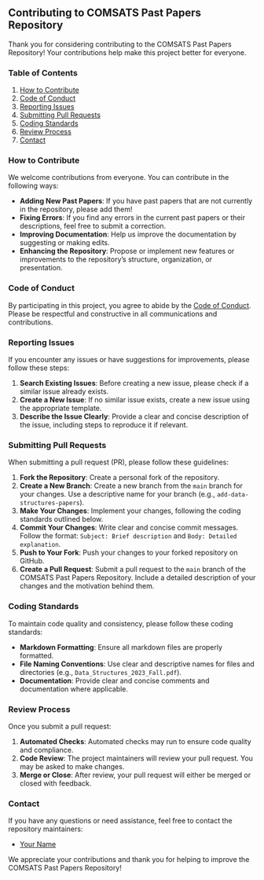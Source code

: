 ## Contributing to COMSATS Past Papers Repository

Thank you for considering contributing to the COMSATS Past Papers Repository! Your contributions help make this project better for everyone.

### Table of Contents
1. [How to Contribute](#how-to-contribute)
2. [Code of Conduct](#code-of-conduct)
3. [Reporting Issues](#reporting-issues)
4. [Submitting Pull Requests](#submitting-pull-requests)
5. [Coding Standards](#coding-standards)
6. [Review Process](#review-process)
7. [Contact](#contact)

### How to Contribute

We welcome contributions from everyone. You can contribute in the following ways:

- **Adding New Past Papers**: If you have past papers that are not currently in the repository, please add them!
- **Fixing Errors**: If you find any errors in the current past papers or their descriptions, feel free to submit a correction.
- **Improving Documentation**: Help us improve the documentation by suggesting or making edits.
- **Enhancing the Repository**: Propose or implement new features or improvements to the repository’s structure, organization, or presentation.

### Code of Conduct

By participating in this project, you agree to abide by the [Code of Conduct](CODE_OF_CONDUCT.md). Please be respectful and constructive in all communications and contributions.

### Reporting Issues

If you encounter any issues or have suggestions for improvements, please follow these steps:

1. **Search Existing Issues**: Before creating a new issue, please check if a similar issue already exists.
2. **Create a New Issue**: If no similar issue exists, create a new issue using the appropriate template.
3. **Describe the Issue Clearly**: Provide a clear and concise description of the issue, including steps to reproduce it if relevant.

### Submitting Pull Requests

When submitting a pull request (PR), please follow these guidelines:

1. **Fork the Repository**: Create a personal fork of the repository.
2. **Create a New Branch**: Create a new branch from the `main` branch for your changes. Use a descriptive name for your branch (e.g., `add-data-structures-papers`).
3. **Make Your Changes**: Implement your changes, following the coding standards outlined below.
4. **Commit Your Changes**: Write clear and concise commit messages. Follow the format: `Subject: Brief description` and `Body: Detailed explanation`.
5. **Push to Your Fork**: Push your changes to your forked repository on GitHub.
6. **Create a Pull Request**: Submit a pull request to the `main` branch of the COMSATS Past Papers Repository. Include a detailed description of your changes and the motivation behind them.

### Coding Standards

To maintain code quality and consistency, please follow these coding standards:

- **Markdown Formatting**: Ensure all markdown files are properly formatted.
- **File Naming Conventions**: Use clear and descriptive names for files and directories (e.g., `Data_Structures_2023_Fall.pdf`).
- **Documentation**: Provide clear and concise comments and documentation where applicable.

### Review Process

Once you submit a pull request:

1. **Automated Checks**: Automated checks may run to ensure code quality and compliance.
2. **Code Review**: The project maintainers will review your pull request. You may be asked to make changes.
3. **Merge or Close**: After review, your pull request will either be merged or closed with feedback.

### Contact

If you have any questions or need assistance, feel free to contact the repository maintainers:

- [Your Name](mailto:waleed.siddique.112@gmail.com)

We appreciate your contributions and thank you for helping to improve the COMSATS Past Papers Repository!
